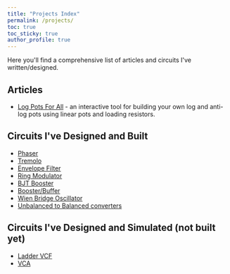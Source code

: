 ```yaml
---
title: "Projects Index"
permalink: /projects/
toc: true
toc_sticky: true
author_profile: true
---
```


Here you'll find a comprehensive list of articles and circuits I've written/designed.

## Articles

-   [Log Pots For All](/articles/log-pots/) - an interactive tool for building your own log and anti-log pots using linear pots and
    loading resistors.

## Circuits I've Designed and Built

-   [Phaser](/circuits/phaser/)
-   [Tremolo](/circuits/tremolo/)
-   [Envelope Filter](/circuits/envelope/)
-   [Ring Modulator](/circuits/ring_mod/)
-   [BJT Booster](/circuits/bjt-booster/)
-   [Booster/Buffer](/circuits/booster-buffer/)
-   [Wien Bridge Oscillator](/circuits/wien/)
-   [Unbalanced to Balanced converters](/circuits/unbal-to-bal/)

## Circuits I've Designed and Simulated (not built yet)

-   [Ladder VCF](/circuits/ladder-vcf/)
-   [VCA](/circuits/vca/)